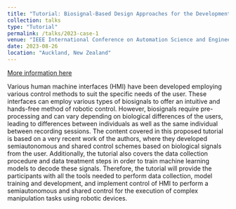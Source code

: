 ```yaml
---
title: "Tutorial: Biosignal-Based Design Approaches for the Development of Human-Machine Interfaces for Shared Control of Computer Applications and Robotic Devices"
collection: talks
type: "Tutorial"
permalink: /talks/2023-case-1
venue: "IEEE International Conference on Automation Science and Engineering (CASE)"
date: 2023-08-26
location: "Auckland, New Zealand"
---
```


[More information here](https://case2023.org/tutorial-agenda/)

Various human machine interfaces (HMI) have been developed employing various control methods to suit the specific needs of the user. These interfaces can employ various types of biosignals to offer an intuitive and hands-free method of robotic control. However, biosignals require pre-processing and can vary depending on biological differences of the users, leading to differences between individuals as well as the same individual between recording sessions. The content covered in this proposed tutorial is based on a very recent work of the authors, where they developed semiautonomous and shared control schemes based on biological signals from the user. Additionally, the tutorial also covers the data collection procedure and data treatment steps in order to train machine learning models to decode these signals. Therefore, the tutorial will provide the participants with all the tools needed to perform data collection, model training and development, and implement control of HMI to perform a semiautonomous and shared control for the execution of complex manipulation tasks using robotic devices.

